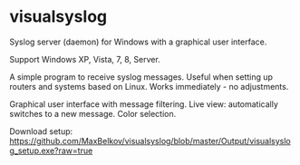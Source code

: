 visualsyslog
============

Syslog server (daemon) for Windows with a graphical user interface.

Support Windows XP, Vista, 7, 8, Server.

A simple program to receive syslog messages. Useful when setting up routers and systems based on Linux. Works immediately - no adjustments.

Graphical user interface with message filtering.
Live view: аutomatically switches to a new message.
Color selection.

Download setup:
https://github.com/MaxBelkov/visualsyslog/blob/master/Output/visualsyslog_setup.exe?raw=true
